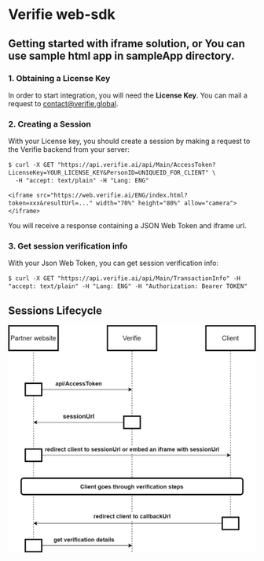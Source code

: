 # Verifie web-sdk

## Getting started with iframe solution, or You can use sample html app in sampleApp directory.


### 1. Obtaining a License Key

In order to start integration, you will need the **License Key**. You can mail a request to contact@verifie.global.


### 2. Creating a Session

With your License key, you should create a session by making a request to the Verifie backend from your server:

```shell
$ curl -X GET "https://api.verifie.ai/api/Main/AccessToken?LicenseKey=YOUR_LICENSE_KEY&PersonID=UNIQUEID_FOR_CLIENT" \
  -H "accept: text/plain" -H "Lang: ENG"

```

```shell
<iframe src="https://web.verifie.ai/ENG/index.html?token=xxx&resultUrl=..." width="70%" height="80%" allow="camera"></iframe>
```

You will receive a response containing a JSON Web Token and iframe url.


### 3. Get session verification info

With your Json Web Token, you can get session verification info:

```shell
$ curl -X GET "https://api.verifie.ai/api/Main/TransactionInfo" -H "accept: text/plain" -H "Lang: ENG" -H "Authorization: Bearer TOKEN"
```


## Sessions Lifecycle

![flow](https://github.com/verifie-global/web-sdk/blob/master/flow.png?raw=true)
